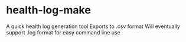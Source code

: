 # health-log-make
A quick health log generation tool
Exports to .csv format
Will eventually support .log format for easy command line use
